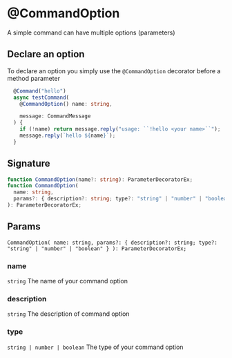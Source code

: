 # @CommandOption

A simple command can have multiple options (parameters)

## Declare an option

To declare an option you simply use the `@CommandOption` decorator before a method parameter

```ts
  @Command("hello")
  async testCommand(
    @CommandOption() name: string,

    message: CommandMessage
  ) {
    if (!name) return message.reply("usage: ``!hello <your name>``");
    message.reply(`hello ${name}`);
  }
```

## Signature

```ts
function CommandOption(name?: string): ParameterDecoratorEx;
function CommandOption(
  name: string,
  params?: { description?: string; type?: "string" | "number" | "boolean" }
): ParameterDecoratorEx;
```

## Params

`CommandOption( name: string, params?: { description?: string; type?: "string" | "number" | "boolean" } ): ParameterDecoratorEx;`

### name

`string`
The name of your command option

### description

`string`
The description of command option

### type

`string | number | boolean`
The type of your command option
